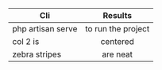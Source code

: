 | Cli           | Results       |
| ------------- |:-------------:|
| php artisan serve      | to run the project |
| col 2 is      | centered      |
| zebra stripes | are neat      |
